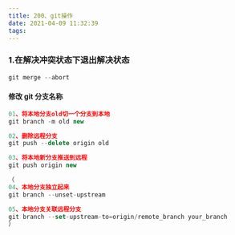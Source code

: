 ```yaml
---
title: 200、git操作
date: 2021-04-09 11:32:39
tags:
---
```


### 1.在解决冲突状态下退出解决状态

```js
git merge --abort
```

#### 修改 git 分支名称

```js
01、将本地分支old切一个分支到本地
git branch -m old new

02、删除远程分支
git push --delete origin old

03、将本地新分支推送到远程
git push origin new

（
04、本地分支独立起来
git branch --unset-upstream

05、本地分支关联远程分支
git branch --set-upstream-to=origin/remote_branch your_branch
）
```
